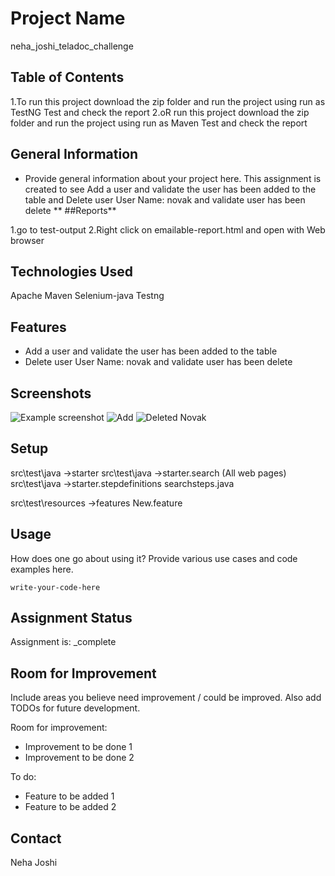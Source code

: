 
# Project Name
neha_joshi_teladoc_challenge

## Table of Contents
1.To run this project download the zip folder and run the project using run as TestNG Test and check the report 
2.oR run this project download the zip folder and run the project using run as Maven Test and check the report 


## General Information
- Provide general information about your project here.
This assignment is created to see Add a user and validate the user has been added to the table and Delete user User Name: novak and validate user has been delete 
**
##Reports**

1.go to test-output
2.Right click on emailable-report.html and open with Web browser

## Technologies Used
Apache Maven
Selenium-java
Testng


## Features

- Add a user and validate the user has been added to the table 
- Delete user User Name: novak and validate user has been delete



## Screenshots
![Example screenshot](./img/screenshot.png)
![Add](https://user-images.githubusercontent.com/103582123/165216533-90bf1c69-bedc-407e-83de-e502f0cee8ea.JPG)
![Deleted Novak](https://user-images.githubusercontent.com/103582123/165216587-11938b0e-1e18-46bc-8667-9416536bc675.JPG)



## Setup
src\test\java ->starter
src\test\java ->starter.search (All web pages)
src\test\java ->starter.stepdefinitions searchsteps.java

src\test\resources ->features New.feature


## Usage
How does one go about using it?
Provide various use cases and code examples here.

`write-your-code-here`


## Assignment Status
Assignment is: _complete


## Room for Improvement
Include areas you believe need improvement / could be improved. Also add TODOs for future development.

Room for improvement:
- Improvement to be done 1
- Improvement to be done 2

To do:
- Feature to be added 1
- Feature to be added 2





## Contact
Neha Joshi
